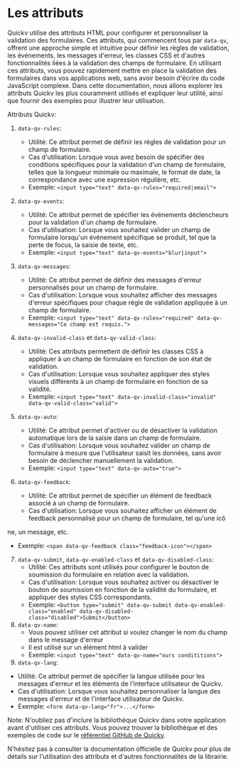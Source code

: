  
# Les attributs

Quickv utilise des attributs HTML pour configurer et personnaliser la validation des formulaires. Ces attributs, qui commencent tous par `data-qv`, offrent une approche simple et intuitive pour définir les règles de validation, les événements, les messages d'erreur, les classes CSS et d'autres fonctionnalités liées à la validation des champs de formulaire. En utilisant ces attributs, vous pouvez rapidement mettre en place la validation des formulaires dans vos applications web, sans avoir besoin d'écrire du code JavaScript complexe. Dans cette documentation, nous allons explorer les attributs Quickv les plus couramment utilisés et expliquer leur utilité, ainsi que fournir des exemples pour illustrer leur utilisation.

Attributs Quickv:

1. `data-qv-rules`:
   - Utilité: Ce attribut permet de définir les règles de validation pour un champ de formulaire.
   - Cas d'utilisation: Lorsque vous avez besoin de spécifier des conditions spécifiques pour la validation d'un champ de formulaire, telles que la longueur minimale ou maximale, le format de date, la correspondance avec une expression régulière, etc.
   - Exemple: `<input type="text" data-qv-rules="required|email">`

2. `data-qv-events`:
   - Utilité: Ce attribut permet de spécifier les événements déclencheurs pour la validation d'un champ de formulaire.
   - Cas d'utilisation: Lorsque vous souhaitez valider un champ de formulaire lorsqu'un événement spécifique se produit, tel que la perte de focus, la saisie de texte, etc.
   - Exemple: `<input type="text" data-qv-events="blur|input">`

3. `data-qv-messages`:
   - Utilité: Ce attribut permet de définir des messages d'erreur personnalisés pour un champ de formulaire.
   - Cas d'utilisation: Lorsque vous souhaitez afficher des messages d'erreur spécifiques pour chaque règle de validation appliquée à un champ de formulaire.
   - Exemple: `<input type="text" data-qv-rules="required" data-qv-messages="Ce champ est requis.">`

4. `data-qv-invalid-class` et `data-qv-valid-class`:
   - Utilité: Ces attributs permettent de définir les classes CSS à appliquer à un champ de formulaire en fonction de son état de validation.
   - Cas d'utilisation: Lorsque vous souhaitez appliquer des styles visuels différents à un champ de formulaire en fonction de sa validité.
   - Exemple: `<input type="text" data-qv-invalid-class="invalid" data-qv-valid-class="valid">`

5. `data-qv-auto`:
   - Utilité: Ce attribut permet d'activer ou de désactiver la validation automatique lors de la saisie dans un champ de formulaire.
   - Cas d'utilisation: Lorsque vous souhaitez valider un champ de formulaire à mesure que l'utilisateur saisit les données, sans avoir besoin de déclencher manuellement la validation.
   - Exemple: `<input type="text" data-qv-auto="true">`

6. `data-qv-feedback`:
   - Utilité: Ce attribut permet de spécifier un élément de feedback associé à un champ de formulaire.
   - Cas d'utilisation: Lorsque vous souhaitez afficher un élément de feedback personnalisé pour un champ de formulaire, tel qu'une icô

ne, un message, etc.
   - Exemple: `<span data-qv-feedback class="feedback-icon"></span>`

7. `data-qv-submit`, `data-qv-enabled-class` et `data-qv-disabled-class`:
   - Utilité: Ces attributs sont utilisés pour configurer le bouton de soumission du formulaire en relation avec la validation.
   - Cas d'utilisation: Lorsque vous souhaitez activer ou désactiver le bouton de soumission en fonction de la validité du formulaire, et appliquer des styles CSS correspondants.
   - Exemple: `<button type="submit" data-qv-submit data-qv-enabled-class="enabled" data-qv-disabled-class="disabled">Submit</button>`
8. `data-qv-name`: 
   - Vous pouvez utiliser cet attribut si voulez changer le nom du champ dans le message d'erreur
   - Il est utilisé sur un élément html à valider
   - Exemple: `<input type="text" data-qv-name="ours condititions">`
9.  `data-qv-lang`:
   - Utilité: Ce attribut permet de spécifier la langue utilisée pour les messages d'erreur et les éléments de l'interface utilisateur de Quickv.
   - Cas d'utilisation: Lorsque vous souhaitez personnaliser la langue des messages d'erreur et de l'interface utilisateur de Quickv.
   - Exemple: `<form data-qv-lang="fr">...</form>`

Note: N'oubliez pas d'inclure la bibliothèque Quickv dans votre application avant d'utiliser ces attributs. Vous pouvez trouver la bibliothèque et des exemples de code sur le [référentiel GitHub de Quickv](https://github.com/quick-v/quickv).

N'hésitez pas à consulter la documentation officielle de Quickv pour plus de détails sur l'utilisation des attributs et d'autres fonctionnalités de la librairie.